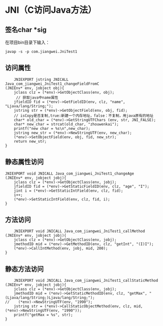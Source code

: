 # JNI（C访问Java方法）

## 签名char *sig

在项目bin目录下输入：

	javap -s -p com.jiangwei.JniTest1

## 访问属性

		JNIEXPORT jstring JNICALL Java_com_jiangwei_JniTest1_changeFieldFromC
	(JNIEnv* env, jobject obj){
	    jclass clz = (*env)->GetObjectClass(env, obj);
	   	 // 获取java中name属性
	    jfieldID fid = (*env)->GetFieldID(env, clz, "name", "Ljava/lang/String;");
	    jstring str = (*env)->GetObjectField(env, obj, fid);
	    // isCopy是否复制,true:新建一个内存地址，false：不复制，用java原有的地址
	    char* old_char = (*env)->GetStringUTFChars (env, str, JNI_FALSE);
	    char* new_char = strcat(old_char, "zhouwenkai");
	    printf("new char = %s\n",new_char);
	    jstring new_str = (*env)->NewStringUTF(env, new_char);
	    (*env)->SetObjectField(env, obj, fid, new_str);
	    return new_str;
	}
	
## 静态属性访问

	JNIEXPORT void JNICALL Java_com_jiangwei_JniTest1_changeAge
	(JNIEnv* env, jobject jobj){
	    jclass clz = (*env)->GetObjectClass(env, jobj);
	    jfieldID fid = (*env)->GetStaticFieldID(env, clz, "age", "I");
	    jint i = (*env)->GetStaticIntField(env, clz, fid);
	    i++;
	    (*env)->SetStaticIntField(env, clz, fid, i);
	}
	
## 方法访问

		JNIEXPORT void JNICALL Java_com_jiangwei_JniTest1_callMethod
	(JNIEnv* env, jobject jobj){
	    jclass clz = (*env)->GetObjectClass(env, jobj);
	    jmethodID mid = (*env)->GetMethodID(env, clz, "getInt", "(I)I");
	    (*env)->CallIntMethod(env, jobj, mid, 200);
	}
	
## 静态方法访问

		JNIEXPORT void JNICALL Java_com_jiangwei_JniTest1_callStaticMethod
	(JNIEnv* env, jobject jobj){
	    jclass clz = (*env)->GetObjectClass(env, jobj);
	    jmethodID mid = (*env)->GetStaticMethodID(env, clz, "getMax", "(Ljava/lang/String;)Ljava/lang/String;");
	//    (*env)->NewStringUTF(env, "1990");
	    jstring str = (*env)->CallStaticObjectMethod(env, clz, mid, (*env)->NewStringUTF(env, "1990"));
	    printf("getMax = %s", str);
	}